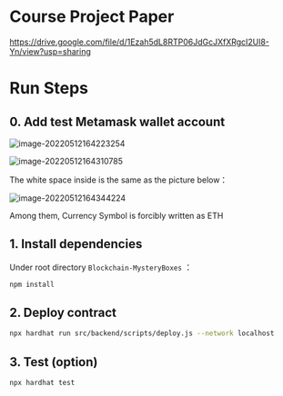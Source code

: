 # Course Project Paper
https://drive.google.com/file/d/1Ezah5dL8RTP06JdGcJXfXRgcI2Ul8-Yn/view?usp=sharing

# Run Steps

## 0. Add test Metamask wallet account

![image-20220512164223254](hardhat几个命令.assets/image-20220512164223254.png)

![image-20220512164310785](hardhat几个命令.assets/image-20220512164310785.png)

The white space inside is the same as the picture below：

![image-20220512164344224](hardhat几个命令.assets/image-20220512164344224.png)

Among them, Currency Symbol is forcibly written as ETH

## 1. Install dependencies

Under root directory `Blockchain-MysteryBoxes` ：

```bash
npm install
```

## 2. Deploy contract

```bash
npx hardhat run src/backend/scripts/deploy.js --network localhost
```

## 3. Test (option) 

```bash
npx hardhat test
```

